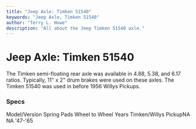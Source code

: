 ```yaml
---
title: "Jeep Axle: Timken 51540"
keywords: "Jeep Axle, Timken 51540"
author: "Terry L. Howe"
description: "All about the Jeep Timken 51540 axle."
---
```


# Jeep Axle: Timken 51540
The Timken semi-floating rear axle was available in 4.88, 5.38, and
6.17 ratios.  Typically, 11" x 2" drum brakes were used on these axles.
The Timken 51540 was used in before 1956 Willys Pickups.
### Specs
Model/Version Spring Pads Wheel to Wheel Years
Timken/Willys PickupNA NA '47-'65